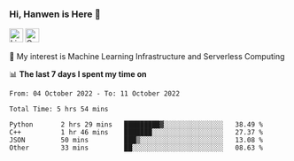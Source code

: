 ### Hi, Hanwen is Here 👋
<p>
	<a href="https://www.linkedin.com/in/liu-hanwen/"><img src="https://img.shields.io/badge/@hanwen-0A66C2?style=flat&logo=LinkedIn&logoColor=white" alt="Linkedin"  height="25px"/></a> 
	<a href="https://scholar.google.com/citations?user=HDF0su0AAAAJ"><img src="https://img.shields.io/badge/scholar-4385FE.svg?&style=plastic&logo=google-scholar&logoColor=white" alt="Google Scholar" height="25px"> </a>
</p>
🌱 My interest is Machine Learning Infrastructure and Serverless Computing

📊 **The last 7 days I spent my time on** 
<!--START_SECTION:waka-->

```text
From: 04 October 2022 - To: 11 October 2022

Total Time: 5 hrs 54 mins

Python       2 hrs 29 mins   █████████▓░░░░░░░░░░░░░░░   38.49 %
C++          1 hr 46 mins    ███████░░░░░░░░░░░░░░░░░░   27.37 %
JSON         50 mins         ███▒░░░░░░░░░░░░░░░░░░░░░   13.08 %
Other        33 mins         ██░░░░░░░░░░░░░░░░░░░░░░░   08.63 %
```

<!--END_SECTION:waka-->


<!--
**david990917/david990917** is a ✨ _special_ ✨ repository because its `README.md` (this file) appears on your GitHub profile.

Here are some ideas to get you started:

- 🔭 I’m currently working on ...
- 🌱 I’m currently learning ...
- 👯 I’m looking to collaborate on ...
- 🤔 I’m looking for help with ...
- 💬 Ask me about ...
- 📫 How to reach me: ...
- 😄 Pronouns: ...
- ⚡ Fun fact: ...
-->
